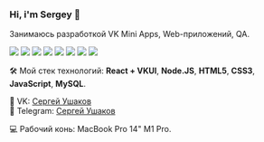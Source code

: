### Hi, i'm Sergey 👋

Занимаюсь разработкой VK Mini Apps, Web-приложений, QA.

<img src="https://img.shields.io/badge/React-61DAFB?style=for-the-badge&logo=React&logoColor=black"/> <img src="https://img.shields.io/badge/VKUI-0077FF?style=for-the-badge&logo=VK&logoColor=white"/> <img src="https://img.shields.io/badge/Node.js-339933?style=for-the-badge&logo=Node.js&logoColor=white"/> <img src="https://img.shields.io/badge/HTML5-E34F26?style=for-the-badge&logo=HTML5&logoColor=white"/> <img src="https://img.shields.io/badge/CSS3-1572B6?style=for-the-badge&logo=CSS3&logoColor=white"/> <img src="https://img.shields.io/badge/JavaScript-F7DF1E?style=for-the-badge&logo=JavaScript&logoColor=black"/> <img src="https://img.shields.io/badge/MySQL-4479A1?style=for-the-badge&logo=MySQL&logoColor=white"/> <img src="https://img.shields.io/badge/Jira-0052CC?style=for-the-badge&logo=Jira&logoColor=white"/>

🛠️ Мой стек технологий: **React + VKUI**, **Node.JS**, **HTML5**, **CSS3**, **JavaScript**, **MySQL**.  

👋 VK: [Сергей Ушаков](https://vk.com/id214477552)  
💬 Telegram: [Сергей Ушаков](https://t.me/smdkx)

💻 Рабочий конь: MacBook Pro 14" M1 Pro.
